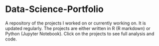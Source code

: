 # Data-Science-Portfolio
A repository of the projects I worked on or currently working on. It is updated regularly. The projects are either written in R (R markdown) or Python (Jupyter Notebook). Click on the projects to see full analysis and code.  

